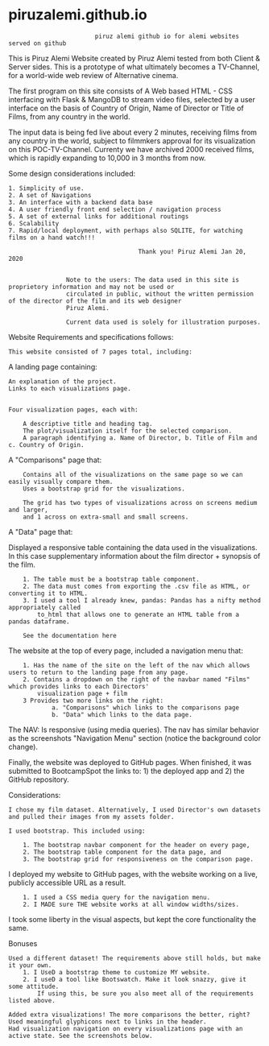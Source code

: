 # piruzalemi.github.io




                            piruz alemi github io for alemi websites served on github

This is Piruz Alemi Website created by Piruz Alemi tested from both Client & Server sides. This is a prototype of what
ultimately becomes a TV-Channel, for a world-wide web review of Alternative cinema.

The first program on this site consists of A Web based HTML - CSS interfacing with Flask & MangoDB
to stream video files, selected by a user interface on the basis of Country of Origin, Name of Director or
Title of Films, from any country in the world.

The input data is being fed live about every 2 minutes, receiving films from any country in the world, subject to
filmmkers approval for its visualization on this POC-TV-Channel.
Currenty we have archived 2000 received films, which is rapidly expanding to 10,000 in 3 months from now.

Some design considerations included:

    1. Simplicity of use. 
    2. A set of Navigations
    3. An interface with a backend data base
    4. A user friendly front end selection / navigation process
    5. A set of external links for additional routings
    6. Scalability
    7. Rapid/local deployment, with perhaps also SQLITE, for watching films on a hand watch!!!
    
                                        Thank you! Piruz Alemi Jan 20, 2020
                                        
                                        
                    Note to the users: The data used in this site is proprietory information and may not be used or
                    circulated in public, without the written permission of the director of the film and its web designer
                    Piruz Alemi.
                    
                    Current data used is solely for illustration purposes.
                    
Website Requirements and specifications follows:

    This website consisted of 7 pages total, including:

A landing page containing:

    An explanation of the project.
    Links to each visualizations page.


    Four visualization pages, each with:

        A descriptive title and heading tag.
        The plot/visualization itself for the selected comparison.
        A paragraph identifying a. Name of Director, b. Title of Film and c. Country of Origin.


A "Comparisons" page that:

        Contains all of the visualizations on the same page so we can easily visually compare them.
        Uses a bootstrap grid for the visualizations.

        The grid has two types of visualizations across on screens medium and larger, 
        and 1 across on extra-small and small screens.

A "Data" page that:

Displayed a responsive table containing the data used in the visualizations.
In this case supplementary information about the film director + synopsis of the film. 

        1. The table must be a bootstrap table component.
        2. The data must comes from exporting the .csv file as HTML, or converting it to HTML.
        3. I used a tool I already knew, pandas: Pandas has a nifty method appropriately called
            to_html that allows one to generate an HTML table from a pandas dataframe. 
        
        See the documentation here


The website at the top of every page, included a navigation menu that:

        1. Has the name of the site on the left of the nav which allows users to return to the landing page from any page.
        2. Contains a dropdown on the right of the navbar named "Films" which provides links to each Directors' 
            visualization page + film
        3 Provides two more links on the right: 
                a. "Comparisons" which links to the comparisons page
                b. "Data" which links to the data page.
            
The NAV: Is responsive (using media queries). 
            The nav has similar behavior as the screenshots "Navigation Menu" section 
            (notice the background color change).

Finally, the website was deployed to GitHub pages.
            When finished, it was submitted to BootcampSpot the links to:
            1) the deployed app and 2) the GitHub repository.

Considerations:

    I chose my film dataset. Alternatively, I used Director's own datasets and pulled their images from my assets folder.

    I used bootstrap. This included using:

        1. The bootstrap navbar component for the header on every page,
        2. The bootstrap table component for the data page, and 
        3. The bootstrap grid for responsiveness on the comparison page.
        
I deployed my website to GitHub pages, with the website working on a live, publicly accessible URL as a result.

        1. I used a CSS media query for the navigation menu.
        2. I MADE sure THE website works at all window widths/sizes.
        
I took some liberty in the visual aspects, but kept the core functionality the same.


Bonuses

    Used a different dataset! The requirements above still holds, but make it your own.
        1. I UseD a bootstrap theme to customize MY website. 
        2. I useD a tool like Bootswatch. Make it look snazzy, give it some attitude.
            If using this, be sure you also meet all of the requirements listed above.
            
    Added extra visualizations! The more comparisons the better, right?
    Used meaningful glyphicons next to links in the header.
    Had visualization navigation on every visualizations page with an active state. See the screenshots below.